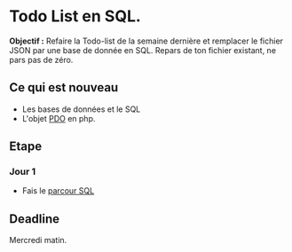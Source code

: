 # Todo List en SQL.
**Objectif :** Refaire la Todo-list de la semaine dernière et remplacer le fichier JSON par une base de donnée en SQL. 
Repars de ton fichier existant, ne pars pas de zéro.

## Ce qui est nouveau 
- Les bases de données et le SQL
- L'objet [PDO](https://openclassrooms.com/courses/concevez-votre-site-web-avec-php-et-mysql/lire-des-donnees-2) en php.

## Etape 

### Jour 1 
- Fais le [parcour SQL](https://github.com/becodeorg/Turing-promo-4/tree/master/parcours/3-MySQL)

## Deadline 
Mercredi matin. 
